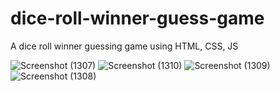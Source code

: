 # dice-roll-winner-guess-game
A dice roll winner guessing game using HTML, CSS, JS

![Screenshot (1307)](https://github.com/WMSSanharsha/dice-roll-winner-guess-game/assets/87054452/5566f76f-fdc7-41c4-94e0-4df054a74b53)
![Screenshot (1310)](https://github.com/WMSSanharsha/dice-roll-winner-guess-game/assets/87054452/a3e96f0c-abbc-4e3d-a997-3e70489da45a)
![Screenshot (1309)](https://github.com/WMSSanharsha/dice-roll-winner-guess-game/assets/87054452/5288f856-4da9-4047-9a49-410e92d21c5b)
![Screenshot (1308)](https://github.com/WMSSanharsha/dice-roll-winner-guess-game/assets/87054452/9fc167b3-45db-4f36-a305-5b92e33ee2d8)
